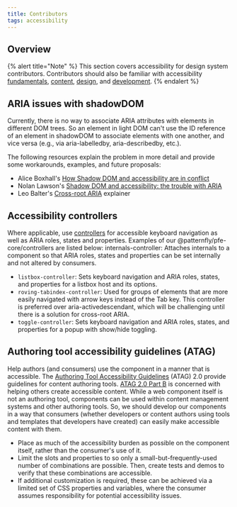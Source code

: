 ```yaml
---
title: Contributors
tags: accessibility
---
```


## Overview

{% alert title="Note" %}
This section covers accessibility for design system contributors. Contributors should also be familiar with accessibility [fundamentals](../fundamentals), [content](../content), [design](../design), and [development](../design).
{% endalert %}

## ARIA issues with shadowDOM

Currently, there is no way to associate ARIA attributes with elements in different DOM trees. So an element in light DOM can't use the ID reference of an element in shadowDOM to associate elements with one another, and vice versa (e.g., via aria-labelledby, aria-describedby, etc.).

The following resources explain the problem in more detail and provide some workarounds, examples, and future proposals:
- Alice Boxhall's [How Shadow DOM and accessibility are in conflict](https://alice.pages.igalia.com/blog/how-shadow-dom-and-accessibility-are-in-conflict/)
- Nolan Lawson's [Shadow DOM and accessibility: the trouble with ARIA](https://nolanlawson.com/2022/11/28/shadow-dom-and-accessibility-the-trouble-with-aria/)
- Leo Balter's [Cross-root ARIA](https://github.com/leobalter/cross-root-aria-delegation/blob/main/explainer.md) explainer

## Accessibility controllers

Where applicable, use [controllers](https://lit.dev/docs/api/controllers/) for accessible keyboard navigation as well as ARIA roles, states and properties. Examples of our @patternfly/pfe-core/controllers are listed below:
internals-controller: Attaches internals to a component so that ARIA roles, states and properties can be set internally and not altered by consumers.
- `listbox-controller`: Sets keyboard navigation and ARIA roles, states, and properties for a listbox host and its options.
- `roving-tabindex-controller`: Used for groups of elements that are more easily navigated with arrow keys instead of the Tab key. This controller is preferred over aria-activedescendant, which will be challenging until there is a solution for cross-root ARIA.
- `toggle-controller`: Sets keyboard navigation and ARIA roles, states, and properties for a popup with show/hide toggling.


## Authoring tool accessibility guidelines (ATAG)

Help authors (and consumers) use the component in a manner that is accessible. The [Authoring Tool Accessibility Guidelines](https://www.w3.org/WAI/standards-guidelines/atag/) (ATAG) 2.0 provide guidelines for content authoring tools. [ATAG 2.0 Part B](https://www.w3.org/TR/ATAG20/#part_b) is concerned with helping others create accessible content. While a web component itself is not an authoring tool, components can be used within content management systems and other authoring tools. So, we should develop our components in a way that consumers (whether developers or content authors using tools and templates that developers have created) can easily make accessible content with them. 
- Place as much of the accessibility burden as possible on the component itself, rather than the consumer's use of it. 
- Limit the slots and properties to so only a small-but-frequently-used number of combinations are possible. Then, create tests and demos to verify that these combinations are accessible.
- If additional customization is required, these can be achieved via a limited set of CSS properties and variables, where the consumer assumes responsibility for potential accessibility issues.
